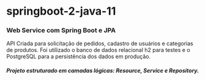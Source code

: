 # springboot-2-java-11

### Web Service com Spring Boot e JPA

API Criada para solicitação de pedidos, cadastro de usuários e categorias de produtos. Foi utilizado o banco de dados relacional h2 para testes e o PostgreSQL para a persistência dos dados em produção. 
##### Projeto estruturado em camadas lógicas: Resource, Service e Repository.

